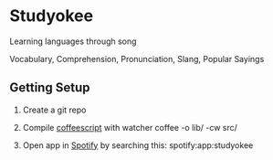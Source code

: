 # Studyokee
Learning languages through song

Vocabulary, Comprehension, Pronunciation, Slang, Popular Sayings

## Getting Setup

1. Create a git repo

2. Compile [coffeescript](http://www.coffeescript.org) with watcher
coffee -o lib/ -cw src/

3. Open app in [Spotify](http://www.spotify.com) by searching this:
spotify:app:studyokee

